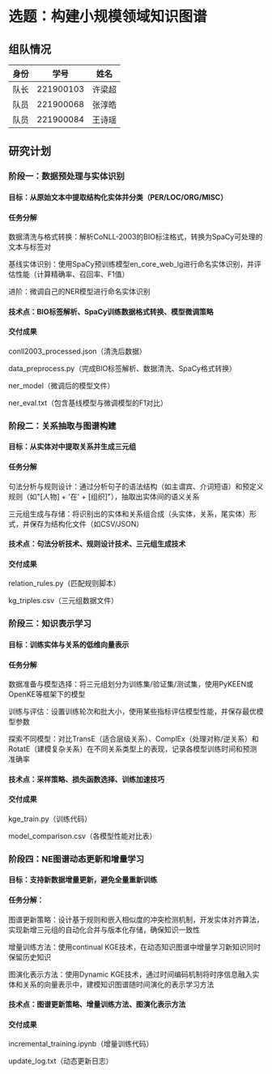 # 选题：构建小规模领域知识图谱
## 组队情况
| 身份 | 学号 | 姓名 |
| :----: | :----: | :----: |
|队长|221900103|许梁超|
|队员|221900068|张淳皓|
|队员|221900084|王诗瑶|
## 研究计划
### 阶段一：数据预处理与实体识别
#### 目标：从原始文本中提取结构化实体并分类（PER/LOC/ORG/MISC）
#### 任务分解
数据清洗与格式转换​​：解析CoNLL-2003的BIO标注格式，转换为SpaCy可处理的文本与标签对

基线实体识别：使用SpaCy预训练模型en_core_web_lg进行命名实体识别，并评估性能（计算精确率、召回率、F1值）

进阶：微调自己的NER模型进行命名实体识别

#### 技术点：BIO标签解析、SpaCy训练数据格式转换、模型微调策略

#### 交付成果
conll2003_processed.json（清洗后数据）

data_preprocess.py​​（完成BIO标签解析、数据清洗、SpaCy格式转换）

ner_model（微调后的模型文件）

ner_eval.txt（包含基线模型与微调模型的F1对比）

### 阶段二：关系抽取与图谱构建

#### 目标：从实体对中提取关系并生成三元组

#### 任务分解
句法分析与规则设计：通过分析句子的语法结构（如主谓宾、介词短语）和预定义规则（如"[人物] + '在' + [组织]"），抽取出实体间的语义关系

三元组生成与存储：将识别出的实体和关系组合成（头实体，关系，尾实体）形式，并保存为结构化文件（如CSV/JSON）

#### 技术点：​​句法分析技术、规则设计技术、​​三元组生成技术

#### 交付成果
relation_rules.py（匹配规则脚本）

kg_triples.csv（三元组数据文件）

### 阶段三：知识表示学习

#### 目标：训练实体与关系的低维向量表示

#### 任务分解
数据准备与模型选择：将三元组划分为训练集/验证集/测试集，使用PyKEEN或OpenKE等框架下的模型

训练与评估：设置训练轮次和批大小，使用某些指标评估模型性能，并保存最优模型参数

探索不同模型：对比TransE（适合层级关系）、ComplEx（处理对称/逆关系）和RotatE（建模复杂关系）在不同关系类型上的表现，记录各模型训练时间和预测准确率

#### 技术点：采样策略、损失函数选择、训练加速技巧

#### 交付成果
kge_train.py（训练代码）

model_comparison.csv（各模型性能对比表）

### 阶段四：NE图谱动态更新和增量学习

#### 目标：支持新数据增量更新，避免全量重新训练

#### 任务分解：
​​图谱更新策略：设计基于规则和嵌入相似度的冲突检测机制，开发实体对齐算法，实现新增三元组的自动化合并与版本化存储，确保知识一致性

增量训练方法：使用continual KGE技术，在动态知识图谱中增量学习新知识同时保留历史知识

图演化表示方法：使用Dynamic KGE技术，通过时间编码机制将时序信息融入实体和关系的向量表示中，建模知识图谱随时间演化的表示学习方法

#### 技术点：​图谱更新策略、增量训练方法、图演化表示方法

#### 交付成果
incremental_training.ipynb（增量训练代码）

update_log.txt（动态更新日志）